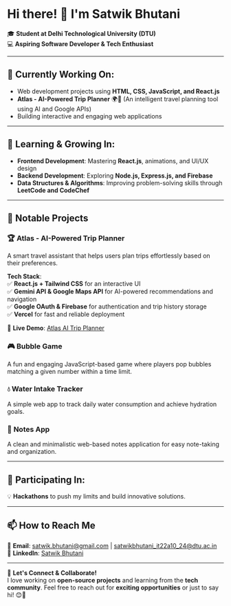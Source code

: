 # Hi there! 👋 I'm Satwik Bhutani  

🎓 **Student at Delhi Technological University (DTU)**  
💻 **Aspiring Software Developer & Tech Enthusiast**  

---

## 🔭 Currently Working On:  
- Web development projects using **HTML, CSS, JavaScript, and React.js**  
- **Atlas - AI-Powered Trip Planner** 🌍🚀 (An intelligent travel planning tool using AI and Google APIs)  
- Building interactive and engaging web applications  

---

## 🌱 Learning & Growing In:  
- **Frontend Development**: Mastering **React.js**, animations, and UI/UX design  
- **Backend Development**: Exploring **Node.js, Express.js, and Firebase**  
- **Data Structures & Algorithms**: Improving problem-solving skills through **LeetCode and CodeChef**  

---

## 🚀 Notable Projects  

### 🏆 **Atlas - AI-Powered Trip Planner**  
A smart travel assistant that helps users plan trips effortlessly based on their preferences.  

**Tech Stack**:  
✅ **React.js + Tailwind CSS** for an interactive UI  
✅ **Gemini API & Google Maps API** for AI-powered recommendations and navigation  
✅ **Google OAuth & Firebase** for authentication and trip history storage  
✅ **Vercel** for fast and reliable deployment  

🔗 **Live Demo**: [Atlas AI Trip Planner](https://atlas-ai-trip-planner.vercel.app/)  


### 🎮 **Bubble Game**  
A fun and engaging JavaScript-based game where players pop bubbles matching a given number within a time limit.  

### 💧 **Water Intake Tracker**  
A simple web app to track daily water consumption and achieve hydration goals.  

### 📝 **Notes App**  
A clean and minimalistic web-based notes application for easy note-taking and organization.  

---

## 🚀 Participating In:  
💡 **Hackathons** to push my limits and build innovative solutions.  

---

## 📫 How to Reach Me  
📧 **Email**: [satwik.bhutani@gmail.com](mailto:satwik.bhutani@gmail.com) | [satwikbhutani_it22a10_24@dtu.ac.in](mailto:satwikbhutani_it22a10_24@dtu.ac.in)  
🔗 **LinkedIn**: [Satwik Bhutani](https://www.linkedin.com/in/satwikbhutani/)  

---

🌟 **Let's Connect & Collaborate!**  
I love working on **open-source projects** and learning from the **tech community**. Feel free to reach out for **exciting opportunities** or just to say hi! 😊🚀  
